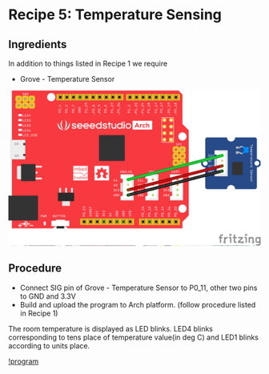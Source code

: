 # Recipe 5: Temperature Sensing #
## Ingredients ##
In addition to things listed in Recipe 1 we require

* Grove - Temperature Sensor

![Temperature Sensing](figures/temperature.png)

## Procedure ##

* Connect SIG pin of Grove - Temperature Sensor to P0_11, other two pins to GND and 3.3V
* Build and upload the program to Arch platform. (follow procedure listed in Recipe 1)

The room temperature is displayed as LED blinks. LED4 blinks corresponding to tens place of temperature value(in deg C) and LED1 blinks according to units place.

[!program](users/viswesr/code/Arch_Analog_Thermistor_Blinker)

